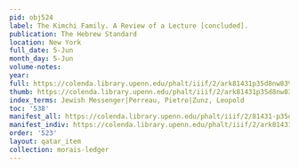 ```yaml
---
pid: obj524
label: The Kimchi Family. A Review of a Lecture [concluded].
publication: The Hebrew Standard
location: New York
full_date: 5-Jun
month_day: 5-Jun
volume-notes:
year:
full: https://colenda.library.upenn.edu/phalt/iiif/2/ark81431p35d8nw83%2FSHA256E-s7079862--c0a67c9a8cf2d12145798e9cddcfbc15655a99b17a12590645e912915ce386eb.jpeg/full/3500,/0/default.jpg
thumb: https://colenda.library.upenn.edu/phalt/iiif/2/ark81431p35d8nw83%2FSHA256E-s7079862--c0a67c9a8cf2d12145798e9cddcfbc15655a99b17a12590645e912915ce386eb.jpeg/full/!200,200/0/default.jpg
index_terms: Jewish Messenger|Perreau, Pietro|Zunz, Leopold
toc: '538'
manifest_all: https://colenda.library.upenn.edu/phalt/iiif/2/81431-p35d8nw83/manifest
manifest_indiv: https://colenda.library.upenn.edu/phalt/iiif/2/ark81431p35d8nw83%2FSHA256E-s7079862--c0a67c9a8cf2d12145798e9cddcfbc15655a99b17a12590645e912915ce386eb.jpeg
order: '523'
layout: qatar_item
collection: morais-ledger
---
```

